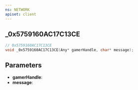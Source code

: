 ```yaml
---
ns: NETWORK
apiset: client
---
```

## _0x5759160AC17C13CE

```c
// 0x5759160AC17C13CE
void _0x5759160AC17C13CE(Any* gamerHandle, char* message);
```


## Parameters
* **gamerHandle**:
* **message**: